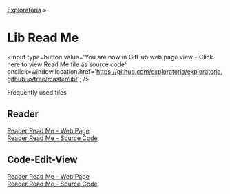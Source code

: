 [Exploratoria]( http://exploratoria.github.io ) &raquo;

Lib Read Me
===

<span style=display:none; >[You are now in GitHub source code view - click here to view Read Me file as a web page]( http://exploratoria.github.io/lib/index.html "View file as a web page." ) </span>
<input type=button value='You are now in GitHub web page view - Click here to view Read Me file as source code' onclick=window.location.href='https://github.com/exploratoria/exploratoria.github.io/tree/master/lib/'; />

Frequently used files


## Reader

[Reader Read Me - Web Page]( http://exploratoria.github.io/lib/reader/index.html )  
[Reader Read Me - Source Code]( https://github.com/exploratoria/exploratoria.github.io/tree/master//lib/reader/ )

## Code-Edit-View

[Reader Read Me - Web Page]( http://exploratoria.github.io/lib/code-edit-view/index.html )  
[Reader Read Me - Source Code]( https://github.com/exploratoria/exploratoria.github.io/tree/master//lib/code-edit-view/ )
